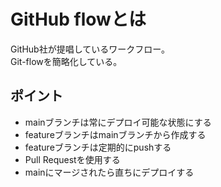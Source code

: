 # GitHub flowとは

GitHub社が提唱しているワークフロー。  
Git-flowを簡略化している。  

## ポイント
- mainブランチは常にデプロイ可能な状態にする
- featureブランチはmainブランチから作成する
- featureブランチは定期的にpushする
- Pull Requestを使用する
- mainにマージされたら直ちにデプロイする
